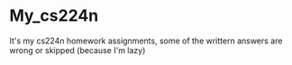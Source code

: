 # My_cs224n
It's my cs224n homework assignments, some of the writtern answers are wrong or skipped (because I'm lazy)
